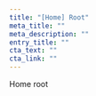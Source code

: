 ```yaml
---
title: "[Home] Root"
meta_title: ""
meta_description: ""
entry_title: ""
cta_text: ""
cta_link: ""
---
```

Home root
